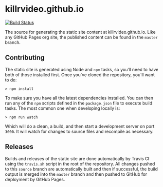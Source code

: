 # killrvideo.github.io
[![Build Status](https://travis-ci.org/KillrVideo/killrvideo.github.io.svg?branch=source)](https://travis-ci.org/KillrVideo/killrvideo.github.io)

The source for generating the static site content at killrvideo.github.io. Like any 
GitHub Pages org site, the published content can be found in the `master` branch.


## Contributing

The static site is generated using Node and `npm` tasks, so you'll need to have both
of those installed first. Once you've cloned the repository, you'll want to do:

```
> npm install
```

To make sure you have all the latest dependencies installed. You can then run any of
the `npm` scripts defined in the `package.json` file to execute build tasks. The most
common one when developing locally is:

```
> npm run watch
```

Which will do a clean, a build, and then start a development server on port `3000`. It
will watch for changes to source files and recompile as necessary.

## Releases

Builds and releases of the static site are done automatically by Travis CI using the 
`travis.sh` script in the root of the repository. All changes pushed to this `source`
branch are automatically built and then if successful, the build output is merged into
the `master` branch and then pushed to GitHub for deployment by GitHub Pages.
